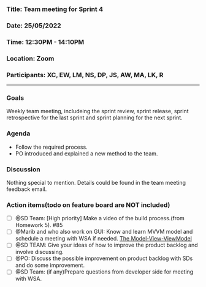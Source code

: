 ### Title: Team meeting for Sprint 4 
### Date: 25/05/2022  
### Time: 12:30PM - 14:10PM  
### Location: Zoom
### Participants: XC, EW, LM, NS, DP, JS, AW, MA, LK, R

---
### Goals
Weekly team meeting, includeing the sprint review, sprint release, sprint retrospective for the last sprint and sprint planning for the next sprint. 

### Agenda
- Follow the required process.
- PO introduced and explained a new method to the team.

### Discussion
Nothing special to mention. Details could be found in the team meeting feedback email.
### Action items(todo on feature board are NOT included)
- [ ] @SD Team: [High priority] Make a video of the build process.(from Homework 5). #85
- [ ] @Marib and who also work on GUI: Know and learn MVVM model and schedule a meeting with WSA if needed. [The Model-View-ViewModel](https://docs.microsoft.com/en-us/xamarin/xamarin-forms/enterprise-application-patterns/mvvm)
- [ ] @SD TEAM: Give your ideas of how to improve the product backlog and involve discussing. 
- [ ] @PO: Discuss the possible improvement on product backlog with SDs and do some improvement. 
- [ ] @SD Team: (if any)Prepare questions from developer side for meeting with WSA.
